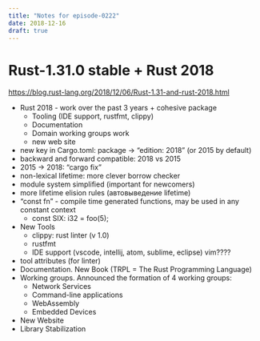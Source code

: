 ```yaml
---
title: "Notes for episode-0222"
date: 2018-12-16
draft: true
---
```


# Rust-1.31.0 stable + Rust 2018
https://blog.rust-lang.org/2018/12/06/Rust-1.31-and-rust-2018.html

- Rust 2018 - work over the past 3 years + cohesive package
    - Tooling (IDE support, rustfmt, clippy)
    - Documentation
    - Domain working groups work
    - new web site
- new key in Cargo.toml: package -> “edition: 2018” (or 2015 by default)
- backward and forward compatible: 2018 vs 2015
- 2015 -> 2018: “cargo fix”
- non-lexical lifetime: more clever borrow checker
- module system simplified (important for newcomers)
- more lifetime elision rules (автовыведение lifetime)
- “const fn” - compile time generated functions, may be used in any constant context
    - const SIX: i32 = foo(5);
- New Tools
    - clippy: rust linter (v 1.0)
    - rustfmt
    - IDE support (vscode, intellij, atom, sublime, eclipse) vim????
- tool attributes (for linter)
- Documentation. New Book (TRPL = The Rust Programming Language)
- Working groups. Announced the formation of 4 working groups:
    - Network Services
    - Command-line applications
    - WebAssembly
    - Embedded Devices
- New Website
- Library Stabilization
